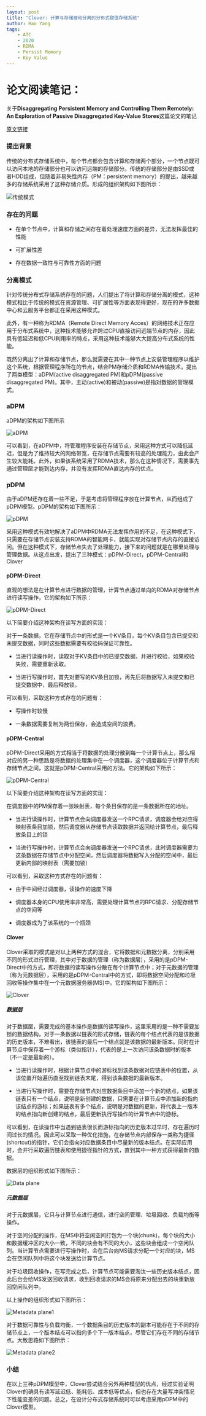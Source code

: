 ```yaml
---
layout: post
title: "Clover: 计算与存储被动分离的分布式键值存储系统"
author: Hao Yang
tags:
    - ATC
    - 2020
    - RDMA
    - Persist Memory
    - Key Value
---
```


# 论文阅读笔记：


关于**Disaggregating Persistent Memory and Controlling Them Remotely: An Exploration of Passive Disaggregated Key-Value Stores**这篇论文的笔记



[原文链接](https://www.usenix.org/conference/atc20/presentation/tsai)



### 提出背景



传统的分布式存储系统中，每个节点都会包含计算和存储两个部分，一个节点既可以访问本地的存储部分也可以访问远端的存储部分。传统的存储部分是由SSD或者HDD组成，但随着非易失性内存（PM：persistent memory）的提出，越来越多的存储系统采用了这种存储介质。形成的组织架构如下图所示：



![传统模式](/images/2021-07-16-atc20-note/non-disaggregation.png)



### 存在的问题



- 在单个节点中，计算和存储之间存在着处理速度方面的差异，无法发挥最佳的性能

- 可扩展性差

- 存在数据一致性与可靠性方面的问题



### 分离模式



针对传统分布式存储系统存在的问题，人们提出了将计算和存储分离的模式，这种模式相比于传统的模式在资源管理、可扩展性等方面表现得更好，现在的许多数据中心和云服务平台都正在采用这种模式。



此外，有一种称为RDMA（Remote Direct Memory Acces）的网络技术正在应用于分布式系统中，这种技术能够允许跨过CPU直接访问远端节点的内存，因此具有低延迟和低CPU利用率的特点，采用这种技术能够大大提高分布式系统的性能。



既然分离出了计算和存储节点，那么就需要在其中一种节点上安装管理程序以维护这个系统，根据管理程序所在的节点，结合PM存储介质和RDMA传输技术，提出了两类模型：aDPM(active disaggregated PM)和pDPM(passive disaggregated PM)。其中，主动(active)和被动(passive)是指对数据的管理模式。



### aDPM



aDPM的架构如下图所示



![aDPM](/images/2021-07-16-atc20-note//aDPM.png)



可以看到，在aDPM中，将管理程序安装在存储节点，采用这种方式可以降低延迟，但是为了维持较大的网络带宽，在存储节点需要有较高的处理能力，由此会产生较大能耗。此外，如果该系统采用了RDMA技术，那么在这种情况下，需要事先通过管理层才能到达内存，并没有发挥RDMA直达内存的优点。



### pDPM



由于aDPM还存在着一些不足，于是考虑将管理程序放在计算节点，从而组成了pDPM模型。pDPM的架构如下图所示：



![pDPM](/images/2021-07-16-atc20-note/pDPM.png)



采用这种模式有效地解决了aDPM中RDMA无法发挥作用的不足，在这种模式下，只需要在存储节点安装支持RDMA的智能网卡，就能实现对存储节点内存的直接访问。但在这种模式下，存储节点失去了处理能力，接下来的问题就是在哪里处理与管理数据。从这点出发，提出了三种模式：pDPM-Direct，pDPM-Central和Clover



#### pDPM-Direct



直观的想法是在计算节点进行数据的管理，计算节点通过单向的RDMA对存储节点进行读写操作，它的架构如下所示：



![pDPM-Direct](/images/2021-07-16-atc20-note/pDPM-Direct.png)



以下简要介绍这种架构在读写方面的实现：



对于一条数据，它在存储节点中的形式是一个KV条目，每个KV条目包含已提交和未提交数据，同时这些数据需要有校验码保证可靠性。



- 当进行读操作时，读取对于KV条目中的已提交数据，并进行校验，如果校验失败，需要重新读取。



- 当进行写操作时，首先对要写的KV条目加锁，再先后将数据写入未提交和已提交数据中，最后释放锁。



可以看到，采取这种方式存在的问题有：



- 写操作时较慢

- 一条数据需要复制为两份保存，会造成空间的浪费。



#### pDPM-Central



pDPM-Direct采用的方式相当于将数据的处理分散到每一个计算节点上，那么相对应的另一种思路是将数据的处理集中在一个调度器，这个调度器位于计算节点和存储节点之间，这就是pDPM-Central采用的方法。它的架构如下所示：



![pDPM-Central](/images/2021-07-16-atc20-note/pDPM-Central.png)



以下简要介绍这种架构在读写方面的实现：



在调度器中的PM保存着一张映射表，每个条目保存的是一条数据所在的地址。



- 当进行读操作时，计算节点会向调度器发送一个RPC请求，调度器会给对应得映射表条目加锁，然后调度器从存储节点读取数据并返回给计算节点，最后释放条目上的锁

- 当进行写操作时，计算节点会向调度器发送一个RPC请求，此时调度器需要为这条数据在存储节点中分配空间，然后调度器将数据写入分配的空间中，最后更新内部的映射表（需要加锁）



可以看到，采取这种方式存在的问题有：



- 由于中间经过调度器，读操作的速度下降

- 调度器本身的CPU使用率非常高，需要处理计算节点的RPC请求、分配存储节点的空间等

- 调度器成为了该系统的一个瓶颈



#### Clover



Clover采取的模式是对以上两种方式的混合，它将数据和元数据分离，分别采用不同的形式进行管理，其中对于数据的管理（称为数据层），采用的是pDPM-Direct中的方式，即将数据的读写操作分散在每个计算节点中；对于元数据的管理（称为元数据层），采用的是pDPM-Central中的方式，即将数据空间分配和垃圾回收等操作集中在一个元数据服务器(MS)中。它的架构如下图所示：



![Clover](/images/2021-07-16-atc20-note/Clover.png)



##### 数据层



对于数据层，需要完成的基本操作是数据的读写操作，这里采用的是一种不需要加锁的数据结构，对于一条数据以链表的形式存储，链表的每个结点代表的是该数据的历史版本，不难看出，该链表的最后一个结点就是该数据的最新版本。同时在计算节点中保存着一个游标（类似指针），代表的是上一次访问该条数据时的版本（不一定是最新的）。



- 当进行读操作时，根据计算节点中的游标找到该条数据对应链表中的位置，从该位置开始遍历直至找到链表末尾，得到该条数据的最新版本。

- 当进行写操作时，需要在存储节点对应数据条目中添加一个新的结点，如果该链表只有一个结点，说明是新创建的数据，只需要在计算节点中添加新的指向该结点的游标；如果链表有多个结点，说明是对数据的更新，将代表上一版本的结点指向新创建的结点，最后更新执行写操作的计算节点中的游标。



可以看到，在读操作中当遇到链表很长而游标指向的历史版本过早时，存在遍历时间过长的情况。因此可以采取一种优化措施，在存储节点内部保存一类称为捷径(shortcut)的指针，它们会指向对应数据条目中尽量新的版本结点。在实际应用时，会并行采取遍历链表和使用捷径指针的方式，直到其中一种方式获得最新的数据。



数据层的组织形式如下图所示：



![Data plane](/images/2021-07-16-atc20-note/data_plane.png)



##### 元数据层



对于元数据层，它只与计算节点进行通信，进行空间管理、垃圾回收、负载均衡等操作。



对于空间分配的操作，在MS中将空闲空间打包为一个块(chunk)，每个块的大小和数据缓冲区的大小一致，不同的块会有不同的大小，这些块会组成一个空闲队列。当计算节点需要进行写操作时，会在后台向MS请求分配一个对应的块，MS会在空闲队列中将这个块发送给计算节点。



对于垃圾回收操作，在写完成之后，计算节点可能需要淘汰一些历史版本结点，因此后台会给MS发送回收请求，收到回收请求的MS会将原来分配出去的块重新放回空闲队列中。



以上操作的组织形式如下图所示：



![Metadata plane1](/images/2021-07-16-atc20-note/metadata_plane1.png)



对于数据可靠性与负载均衡，一个数据条目的历史版本的副本可能存在于不同的存储节点上，一个版本结点可以指向多个下一版本结点，尽管它们存在不同的存储节点。大致思路如下图所示：



![Metadata plane2](/images/2021-07-16-atc20-note/metada_plane2.png)



### 小结



在以上三种pDPM模型中，Clover尝试结合另外两种模型的优点，经过实验证明Clover的确具有读写延迟低、能耗低、成本低等优点，但也存在大量写冲突情况下性能变差的问题。总之，在设计分布式存储系统时可以考虑采用pDPM中的Clover模型。

